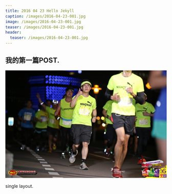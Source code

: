 ```yaml
---
title: 2016 04 23 Hello Jekyll
caption: /images/2016-04-23-001.jpg
image: /images/2016-04-23-001.jpg
teaser: /images/2016-04-23-001.jpg
header:
  teaser: /images/2016-04-23-001.jpg
---
```


## 我的第一篇POST.

![](/images/2016-04-23-001.jpg)

single layout.
